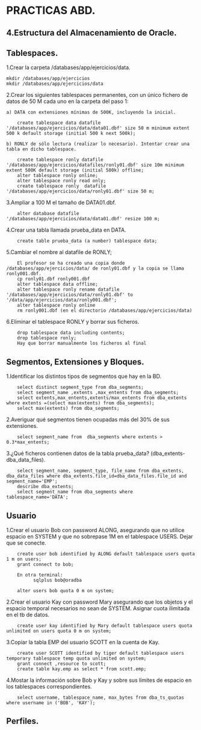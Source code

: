 # PRACTICAS ABD.

## 4.Estructura  del  Almacenamiento  de  Oracle.

## Tablespaces.

1.Crear la carpeta /databases/app/ejercicios/data.

    mkdir /databases/app/ejercicios
    mkdir /databases/app/ejercicios/data

2.Crear los siguientes tablespaces permanentes, con un único fichero de datos de 50 M cada uno en la carpeta del paso 1:

    a) DATA con extensiones mínimas de 500K, incluyendo la inicial.

        create tablespace data datafile '/databases/app/ejercicios/data/data01.dbf' size 50 m minimum extent 500 k default storage (initial 500 k next 500k);

    b) RONLY de sólo lectura (realizar lo necesario). Intentar crear una tabla en dicho tablespace.

        create tablespace ronly datafile '/databases/app/ejercicios/datafiles/ronly01.dbf' size 10m minimum extent 500K default storage (initial 500k) offline;
        alter tablespace ronly online;
        alter tablespace ronly read only;
        create tablespace ronly  datafile '/databases/app/ejercicios/data/ronly01.dbf' size 50 m;

3.Ampliar a 100 M el tamaño de DATA01.dbf.

        alter database datafile '/databases/app/ejercicios/data/data01.dbf' resize 100 m;

4.Crear una tabla llamada prueba_data en DATA.

        create table prueba_data (a number) tablespace data;

5.Cambiar el nombre al datafile de RONLY;

        El profesor se ha creado una copia donde /databases/app/ejercicios/data/ de ronly01.dbf y la copia se llama ronly001.dbf.
        cp ronly01.dbf ronly001.dbf
        alter tablespace data offline;
        alter tablespace ronly rename datafile '/databases/app/ejercicios/data/ronly01.dbf' to '/data/app/ejercicios/data/ronly001.dbf';
        alter tablespace ronly online
        rm ronly001.dbf (en el directorio /databases/app/ejercicios/data)


6.Eliminar el tablespace RONLY y borrar sus ficheros.

        drop tablespace data including contents;
        drop tablespace ronly;
        Hay que borrar manualmente los ficheros al final


## Segmentos, Extensiones y Bloques.

1.Identificar los distintos tipos de segmentos que hay en la BD.

        select distinct segment_type from dba_segments;
        select segment_name ,extents ,max_entents from dba_segments;
        select extents,max_entents,extents/max_entents from dba_extents where extents =(select max(extents) from dba_segments);
        select max(extents) from dba_segments;

2.Averiguar qué segmentos tienen ocupadas más del 30% de sus extensiones.

        select segment_name from  dba_segments where extents > 0.3*max_entents;

3.¿Qué ficheros contienen datos de la tabla prueba_data? (dba_extents-dba_data_files).

        select segment_name, segment_type, file_name from dba_extents, dba_data_files where dba_extents.file_id=dba_data_files.file_id and segment_name='EMP';
        describe dba_extents;
        select segment_name from dba_segments where tablespace_name='DATA';

## Usuario

1.Crear el usuario Bob con password ALONG, asegurando que no utilice espacio en SYSTEM y que no sobrepase 1M en el tablespace USERS. Dejar que se conecte.

        create user bob identified by ALONG default tablespace users quota 1 m on users;
        grant connect to bob;

        En otra terminal:
              sqlplus bob@oradba

        alter users bob quota 0 m on system;      

2.Crear el usuario Kay con password Mary asegurando que los objetos y el espacio temporal necesarios no sean de SYSTEM. Asignar cuota ilimitada en el tb de datos.

        create user kay identified by Mary default tablespace users quota unlimited on users quota 0 m on system;


3.Copiar la tabla EMP del usuario SCOTT en la cuenta de Kay.

        create user SCOTT identified by tiger default tablespace users temporary tablespace temp quota unlimited on system;
        grant connect ,resource to scott;
        create table kay.emp as select * from scott.emp;

4.Mostar la información sobre Bob y Kay y sobre sus límites de espacio en los tablespaces correspondientes.

        select username, tablespace_name, max_bytes from dba_ts_quotas where username in ('BOB', 'KAY');


## Perfiles.
